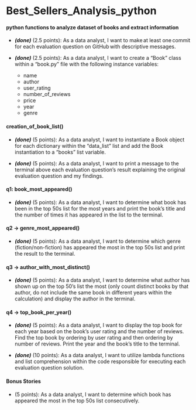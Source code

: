 # Best_Sellers_Analysis_python
#### python functions to analyze dataset of books and extract information

- ***(done)*** (2.5 points): As a data analyst, I want to make at least one commit for each evaluation question on GitHub with descriptive messages.  

- ***(done)*** (2.5 points): As a data analyst, I want to create a “Book” class within a “book.py” file with the following instance variables: 
    - name 
    - author 
    - user_rating 
    - number_of_reviews 
    - price 
    - year 
    - genre 

#### creation_of_book_list()
- ***(done)*** (5 points): As a data analyst, I want to instantiate a Book object for each dictionary within the “data_list” list and add the Book instantiation to a “books” list variable.  

- ***(done)*** (5 points): As a data analyst, I want to print a message to the terminal above each evaluation question’s result explaining the original evaluation question and my findings.  

#### q1: book_most_appeared()
- ***(done)*** (5 points): As a data analyst, I want to determine what book has been in the top 50s list for the most years and print the book’s title and the number of times it has appeared in the list to the terminal. 

#### q2 -> genre_most_appeared()
- ***(done)*** (5 points): As a data analyst, I want to determine which genre (fiction/non-fiction) has appeared the most in the top 50s list and print the result to the terminal. 

#### q3 -> author_with_most_distinct()
- ***(done)*** (5 points): As a data analyst, I want to determine what author has shown up on the top 50’s list the most (only count distinct books by that author, do not include the same book in different years within the calculation) and display the author in the terminal. 

#### q4 -> top_book_per_year()
- ***(done)*** (5 points): As a data analyst, I want to display the top book for each year based on the book’s user rating and the number of reviews. Find the top book by ordering by user rating and then ordering by number of reviews. Print the year and the book’s title to the terminal. 

- ***(done)*** (10 points): As a data analyst, I want to utilize lambda functions and list comprehension within the code responsible for executing each evaluation question solution. 
 

#### Bonus Stories
- (5 points): As a data analyst, I want to determine which book has appeared the most in the top 50s list consecutively.
